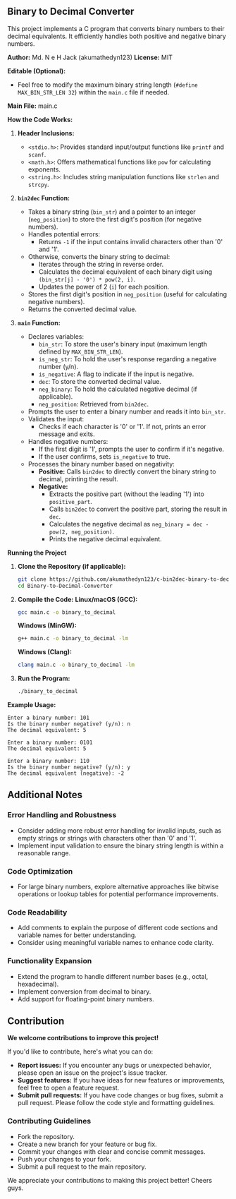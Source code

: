 ## Binary to Decimal Converter

This project implements a C program that converts binary numbers to their decimal equivalents. It efficiently handles both positive and negative binary numbers.

**Author:** Md. N e H Jack (akumathedyn123)
**License:** MIT

**Editable (Optional):**

* Feel free to modify the maximum binary string length (`#define MAX_BIN_STR_LEN 32`) within the `main.c` file if needed.

**Main File:** main.c

**How the Code Works:**

1. **Header Inclusions:**
   - `<stdio.h>`: Provides standard input/output functions like `printf` and `scanf`.
   - `<math.h>`: Offers mathematical functions like `pow` for calculating exponents.
   - `<string.h>`: Includes string manipulation functions like `strlen` and `strcpy`.

2. **`bin2dec` Function:**
   - Takes a binary string (`bin_str`) and a pointer to an integer (`neg_position`) to store the first digit's position (for negative numbers).
   - Handles potential errors:
     - Returns `-1` if the input contains invalid characters other than '0' and '1'.
   - Otherwise, converts the binary string to decimal:
     - Iterates through the string in reverse order.
     - Calculates the decimal equivalent of each binary digit using `(bin_str[j] - '0') * pow(2, i)`.
     - Updates the power of 2 (`i`) for each position.
   - Stores the first digit's position in `neg_position` (useful for calculating negative numbers).
   - Returns the converted decimal value.

3. **`main` Function:**
   - Declares variables:
     - `bin_str`: To store the user's binary input (maximum length defined by `MAX_BIN_STR_LEN`).
     - `is_neg_str`: To hold the user's response regarding a negative number (y/n).
     - `is_negative`: A flag to indicate if the input is negative.
     - `dec`: To store the converted decimal value.
     - `neg_binary`: To hold the calculated negative decimal (if applicable).
     - `neg_position`: Retrieved from `bin2dec`.
   - Prompts the user to enter a binary number and reads it into `bin_str`.
   - Validates the input:
     - Checks if each character is '0' or '1'. If not, prints an error message and exits.
   - Handles negative numbers:
     - If the first digit is '1', prompts the user to confirm if it's negative.
     - If the user confirms, sets `is_negative` to true.
   - Processes the binary number based on negativity:
     - **Positive:** Calls `bin2dec` to directly convert the binary string to decimal, printing the result.
     - **Negative:**
       - Extracts the positive part (without the leading '1') into `positive_part`.
       - Calls `bin2dec` to convert the positive part, storing the result in `dec`.
       - Calculates the negative decimal as `neg_binary = dec - pow(2, neg_position)`.
       - Prints the negative decimal equivalent.

**Running the Project**

1. **Clone the Repository (if applicable):**
   ```bash
   git clone https://github.com/akumathedyn123/c-bin2dec-binary-to-decimal.git
   cd Binary-to-Decimal-Converter
   ```

2. **Compile the Code:**
   **Linux/macOS (GCC):**
   ```bash
   gcc main.c -o binary_to_decimal
   ```
   **Windows (MinGW):**
   ```bash
   g++ main.c -o binary_to_decimal -lm
   ```
   **Windows (Clang):**
   ```bash
   clang main.c -o binary_to_decimal -lm
   ```

3. **Run the Program:**
   ```bash
   ./binary_to_decimal
   ```

**Example Usage:**

```
Enter a binary number: 101
Is the binary number negative? (y/n): n
The decimal equivalent: 5

Enter a binary number: 0101
The decimal equivalent: 5

Enter a binary number: 110
Is the binary number negative? (y/n): y
The decimal equivalent (negative): -2
```

## Additional Notes

### Error Handling and Robustness
* Consider adding more robust error handling for invalid inputs, such as empty strings or strings with characters other than '0' and '1'.
* Implement input validation to ensure the binary string length is within a reasonable range.

### Code Optimization
* For large binary numbers, explore alternative approaches like bitwise operations or lookup tables for potential performance improvements.

### Code Readability
* Add comments to explain the purpose of different code sections and variable names for better understanding.
* Consider using meaningful variable names to enhance code clarity.

### Functionality Expansion
* Extend the program to handle different number bases (e.g., octal, hexadecimal).
* Implement conversion from decimal to binary.
* Add support for floating-point binary numbers.


## Contribution

**We welcome contributions to improve this project!**

If you'd like to contribute, here's what you can do:

* **Report issues:** If you encounter any bugs or unexpected behavior, please open an issue on the project's issue tracker.
* **Suggest features:** If you have ideas for new features or improvements, feel free to open a feature request.
* **Submit pull requests:** If you have code changes or bug fixes, submit a pull request. Please follow the code style and formatting guidelines.

### Contributing Guidelines

* Fork the repository.
* Create a new branch for your feature or bug fix.
* Commit your changes with clear and concise commit messages.
* Push your changes to your fork.
* Submit a pull request to the main repository.

We appreciate your contributions to making this project better! Cheers guys.
